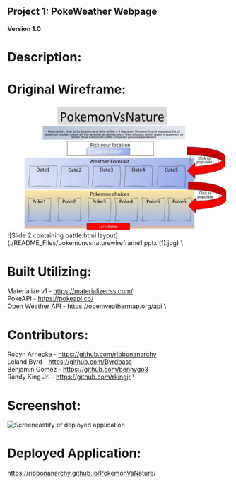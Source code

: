 ## Project 1: PokeWeather Webpage

**Version 1.0**

# Description:

# Original Wireframe:

![Slide 1 containing index.html layout](./README_Files/pokemonvsnaturewireframe1.pptx.jpg) \
![Slide 2 containing battle.html layout](./README_Files/pokemonvsnaturewireframe1.pptx (1).jpg) \

# Built Utilizing:

Materialize v1 - <https://materializecss.com/> \
PokeAPI - <https://pokeapi.co/> \
Open Weather API - <https://openweathermap.org/api> \

# Contributors:

Robyn Arnecke - <https://github.com/ribbonanarchy> \
Leland Byrd - <https://github.com/Byrdbass> \
Benjamin Gomez - <https://github.com/bennygo3> \
Randy King Jr. - <https://github.com/rkingjr> \

# Screenshot:

![Screencastify of deployed application](./Assets/images/PokeWeather.gif)

# Deployed Application:

https://ribbonanarchy.github.io/PokemonVsNature/
